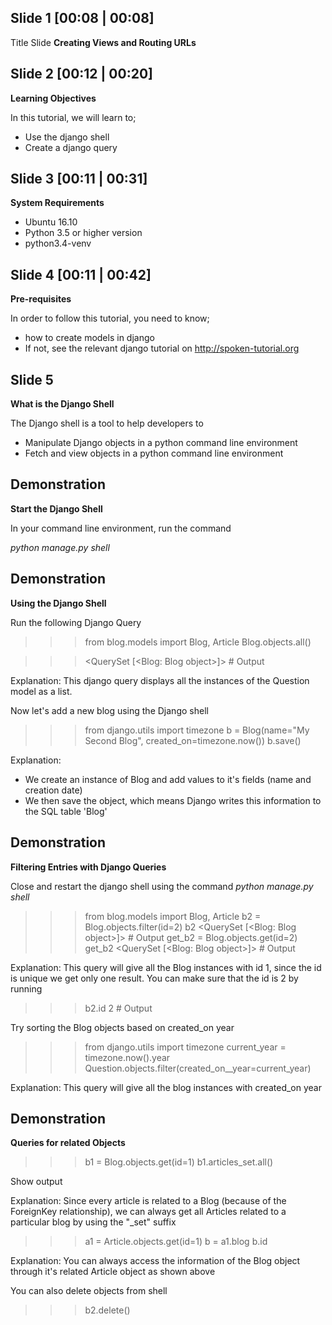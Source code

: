Slide 1 [00:08 | 00:08]
------------
Title Slide
**Creating Views and Routing URLs**

Slide 2 [00:12 | 00:20]
--------------

**Learning Objectives**

In this tutorial, we will learn to;
  - Use the django shell
  - Create a django query

Slide 3 [00:11 | 00:31]
---------------

**System Requirements**
  - Ubuntu 16.10
  - Python 3.5 or higher version
  - python3.4-venv
  
Slide 4 [00:11 | 00:42]
---------------

**Pre-requisites**

In order to follow this tutorial, you need to know;
  - how to create models in django
  - If not, see the relevant django tutorial on http://spoken-tutorial.org
  
Slide 5
------------

**What is the Django Shell**

The Django shell is a tool to help developers to
  - Manipulate Django objects in a python command line environment
  - Fetch and view objects in a python command line environment

Demonstration
------------

**Start the Django Shell**

In your command line environment, run the command

*python manage.py shell*

Demonstration
-------------

**Using the Django Shell**

Run the following Django Query

  >>> from blog.models import Blog, Article
  >>> Blog.objects.all()
  
  >>> <QuerySet [<Blog: Blog object>]> # Output
  
Explanation: This django query displays all the instances of the Question model as a list.

Now let's add a new blog using the Django shell

  >>> from django.utils import timezone
  >>> b = Blog(name="My Second Blog", created_on=timezone.now())
  >>> b.save()

Explanation:
- We create an instance of Blog and add values to it's fields (name and creation date)
- We then save the object, which means Django writes this information to the SQL table 'Blog'

Demonstration
--------------

**Filtering Entries with Django Queries**

Close and restart the django shell using the command
*python manage.py shell*

  >>> from blog.models import Blog, Article
  >>> b2 = Blog.objects.filter(id=2)
  >>> b2
  >>> <QuerySet [<Blog: Blog object>]> # Output
  >>> get_b2 = Blog.objects.get(id=2)
  >>> get_b2
  >>> <QuerySet [<Blog: Blog object>]> # Output
  
Explanation: This query will give all the Blog instances with id 1, since the id is unique we get only one result. You can make sure that the id is 2 by running

  >>> b2.id
  >>> 2 # Output
  
Try sorting the Blog objects based on created_on year

  >>> from django.utils import timezone
  >>> current_year = timezone.now().year
  >>> Question.objects.filter(created_on__year=current_year)

Explanation: This query will give all the blog instances with created_on year

Demonstration
-----------------

**Queries for related Objects**

  >>> b1 = Blog.objects.get(id=1)
  >>> b1.articles_set.all()
  
  Show output
  
Explanation: Since every article is related to a Blog (because of the ForeignKey relationship), we can always get all Articles related to a particular blog by using the "_set" suffix

  >>> a1 = Article.objects.get(id=1)
  >>> b = a1.blog
  >>> b.id

Explanation: You can always access the information of the Blog object through it's related Article object as shown above

You can also delete objects from shell

  >>> b2.delete()


  

  



